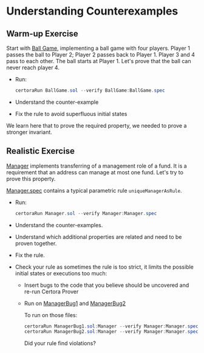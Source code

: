 Understanding Counterexamples
=============================

Warm-up Exercise
----------------

Start with [Ball Game](https://github.com/Certora/CertoraProverSupplementary/blob/master/Tutorials/Lesson2/BallGame/BallGame.sol), implementing a ball game with four players. Player 1 passes the ball to Player 2; Player 2 passes back to Player 1. Player 3 and 4 pass to each other. The ball starts at Player 1. Let's prove that the ball can never reach player 4.

*   Run:
    
    ```java
    certoraRun BallGame.sol --verify BallGame:BallGame.spec 
    ```
    
*   Understand the counter-example
    
*   Fix the rule to avoid superfluous initial states
    

We learn here that to prove the required property, we needed to prove a stronger invariant.

Realistic Exercise
------------------

[Manager](https://github.com/Certora/CertoraProverSupplementary/blob/master/Tutorials/Lesson2/Manager/Manager.sol) implements transferring of a management role of a fund. It is a requirement that an address can manage at most one fund. Let's try to prove this property.

[Manager.spec](https://github.com/Certora/CertoraProverSupplementary/blob/master/Tutorials/Lesson2/Manager/Manager.spec) contains a typical parametric rule `uniqueManagerAsRule`.

*   Run:
    
    ```java
    certoraRun Manager.sol --verify Manager:Manager.spec 
    ```
    
*   Understand the counter-examples.
    
*   Understand which additional properties are related and need to be proven together.
    
*   Fix the rule.
    
*   Check your rule as sometimes the rule is too strict, it limits the possible initial states or executions too much:
    
    *   Insert bugs to the code that you believe should be uncovered and re-run Certora Prover
        
    *   Run on [ManagerBug1](https://github.com/Certora/CertoraProverSupplementary/blob/master/Tutorials/Lesson2/Manager/ManagerBug1.sol) and [ManagerBug2](https://github.com/Certora/CertoraProverSupplementary/blob/master/Tutorials/Lesson2/Manager/ManagerBug2.sol)
        
        To run on those files:
        
        ```java
        certoraRun ManagerBug1.sol:Manager --verify Manager:Manager.spec --msg "check for bug"
        certoraRun ManagerBug2.sol:Manager --verify Manager:Manager.spec --msg "check for bug"
        ```
        
        Did your rule find violations?
